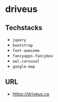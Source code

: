# driveus

## Techstacks
- `jquery`
- `bootstrap`
- `font-awesome`
- `fancyapps-fancybox`
- `owl.carousel`
- `google-map`

## URL
- https://driveus.ca